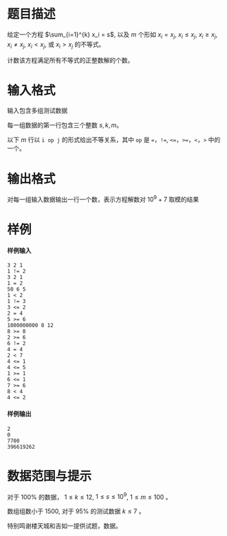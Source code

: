 
# 题目描述

给定一个方程 $\sum_{i=1}^{k} x_i = s$, 以及 $m$ 个形如 $x_i = x_j$, $x_i \le x_j$, $x_i \ge x_j$, $x_i \neq x_j$, $x_i < x_j$, 或 $x_i > x_j$ 的不等式。

计数该方程满足所有不等式的正整数解的个数。

# 输入格式

输入包含多组测试数据

每一组数据的第一行包含三个整数 $s, k, m$。

以下 $m$ 行以 `i op j` 的形式给出不等关系，其中 `op` 是 `=`，`!=`, `<=`，`>=`，`<`，`>` 中的一个。

# 输出格式

对每一组输入数据输出一行一个数，表示方程解数对 $10^9+7$ 取模的结果

# 样例

#### 样例输入
```plain
3 2 1
1 != 2
3 2 1
1 = 2
50 6 5
1 < 2
1 != 3
3 <= 2
2 = 4
5 >= 6
1000000000 8 12
8 >= 8
2 >= 6
6 != 2
4 = 4
2 < 7
4 <= 1
4 <= 5
1 >= 1
6 <= 1
7 >= 6
8 < 4
4 <= 2
```
#### 样例输出
```plain
2
0
7700
396619262
```

# 数据范围与提示

对于 $100\%$ 的数据， $1 \leq k \leq 12$, $1 \leq s \leq 10^9$, $1 \leq m \leq 100$ 。

数组组数小于 $1500$, 对于 $95\%$ 的测试数据 $k\le 7$ 。

特别鸣谢楼天城和吉如一提供试题，数据。

